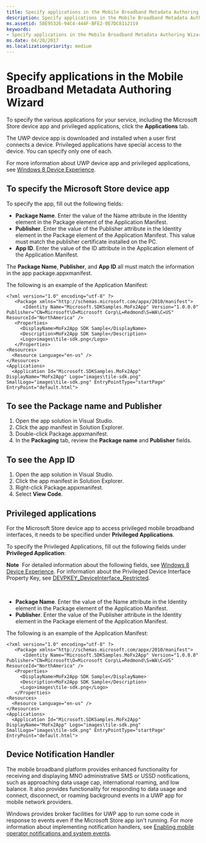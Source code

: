```yaml
---
title: Specify applications in the Mobile Broadband Metadata Authoring Wizard
description: Specify applications in the Mobile Broadband Metadata Authoring Wizard
ms.assetid: 58E95326-94C4-444F-BFE2-0E7DC8112119
keywords:
- Specify applications in the Mobile Broadband Metadata Authoring Wizard
ms.date: 04/20/2017
ms.localizationpriority: medium
---
```


# Specify applications in the Mobile Broadband Metadata Authoring Wizard


To specify the various applications for your service, including the Microsoft Store device app and privileged applications, click the **Applications** tab.

The UWP device app is downloaded and installed when a user first connects a device. Privileged applications have special access to the device. You can specify only one of each.

For more information about UWP device app and privileged applications, see [Windows 8 Device Experience](http://go.microsoft.com/fwlink/p/?LinkId=227312).

## <span id="To_specify_the_Windows_Store_device_app"></span><span id="to_specify_the_windows_store_device_app"></span><span id="TO_SPECIFY_THE_WINDOWS_STORE_DEVICE_APP"></span>To specify the Microsoft Store device app


To specify the app, fill out the following fields:

-   **Package Name**. Enter the value of the Name attribute in the Identity element in the Package element of the Application Manifest.
-   **Publisher**. Enter the value of the Publisher attribute in the Identity element in the Package element of the Application Manifest. This value must match the publisher certificate installed on the PC.
-   **App ID**. Enter the value of the ID attribute in the Application element of the Application Manifest.

The **Package Name**, **Publisher**, and **App ID** all must match the information in the app package.appxmanifest.

The following is an example of the Application Manifest:

```
<?xml version="1.0" encoding="utf-8" ?> 
   <Package xmlns="http://schemas.microsoft.com/appx/2010/manifest">
      <Identity Name="Microsoft.SDKSamples.MoFx2App" Version="1.0.0.0" Publisher="CN=Microsoft\O=Microsoft Corp\L=Redmond\S=WA\C=US" ResourceId="NorthAmerica" /> 
   <Properties>
     <DisplayName>MoFx2App SDK Sample</DisplayName> 
     <Description>MoFx2App SDK Sample</Description> 
     <Logo>images\tile-sdk.png</Logo> 
   </Properties>
<Resources>
  <Resource Language="en-us" /> 
</Resources>
<Applications>
  <Application Id="Microsoft.SDKSamples.MoFx2App" DisplayName="MoFx2App" Logo="images\tile-sdk.png" SmallLogo="images\tile-sdk.png" EntryPointType="startPage" EntryPoint="default.html">
```

## <span id="To_see_the_Package_name_and_Publisher"></span><span id="to_see_the_package_name_and_publisher"></span><span id="TO_SEE_THE_PACKAGE_NAME_AND_PUBLISHER"></span>To see the Package name and Publisher


1.  Open the app solution in Visual Studio.
2.  Click the app manifest in Solution Explorer.
3.  Double-click Package.appxmanifest.
4.  In the **Packaging** tab, review the **Package name** and **Publisher** fields.

## <span id="To_see_the_App_ID_"></span><span id="to_see_the_app_id_"></span><span id="TO_SEE_THE_APP_ID_"></span>To see the App ID


1.  Open the app solution in Visual Studio.
2.  Click the app manifest in Solution Explorer.
3.  Right-click Package.appxmanifest.
4.  Select **View Code**.

## <span id="Privileged_applications"></span><span id="privileged_applications"></span><span id="PRIVILEGED_APPLICATIONS"></span>Privileged applications


For the Microsoft Store device app to access privileged mobile broadband interfaces, it needs to be specified under **Privileged Applications**.

To specify the Privileged Applications, fill out the following fields under **Privileged Application**:

**Note**  For detailed information about the following fields, see [Windows 8 Device Experience](http://go.microsoft.com/fwlink/p/?LinkId=242009). For information about the Privileged Device Interface Property Key, see [DEVPKEY\_DeviceInterface\_Restricted](http://go.microsoft.com/fwlink/p/?linkid=256362).

 

-   **Package Name**. Enter the value of the Name attribute in the Identity element in the Package element of the Application Manifest.
-   **Publisher**. Enter the value of the Publisher attribute in the Identity element in the Package element of the Application Manifest.

The following is an example of the Application Manifest:

```
<?xml version="1.0" encoding="utf-8" ?> 
   <Package xmlns="http://schemas.microsoft.com/appx/2010/manifest">
      <Identity Name="Microsoft.SDKSamples.MoFx2App" Version="1.0.0.0" Publisher="CN=Microsoft\O=Microsoft Corp\L=Redmond\S=WA\C=US" ResourceId="NorthAmerica" /> 
   <Properties>
     <DisplayName>MoFx2App SDK Sample</DisplayName> 
     <Description>MoFx2App SDK Sample</Description> 
     <Logo>images\tile-sdk.png</Logo> 
   </Properties>
<Resources>
  <Resource Language="en-us" /> 
</Resources>
<Applications>
  <Application Id="Microsoft.SDKSamples.MoFx2App" DisplayName="MoFx2App" Logo="images\tile-sdk.png" SmallLogo="images\tile-sdk.png" EntryPointType="startPage" EntryPoint="default.html">
```

## <span id="Device_Notification_Handler"></span><span id="device_notification_handler"></span><span id="DEVICE_NOTIFICATION_HANDLER"></span>Device Notification Handler


The mobile broadband platform provides enhanced functionality for receiving and displaying MNO administrative SMS or USSD notifications, such as approaching data usage cap, international roaming, and low balance. It also provides functionality for responding to data usage and connect, disconnect, or roaming background events in a UWP app for mobile network providers.

Windows provides broker facilities for UWP app to run some code in response to events even if the Microsoft Store app isn't running. For more information about implementing notification handlers, see [Enabling mobile operator notifications and system events](http://go.microsoft.com/fwlink/p/?linkid=242062).

 

 





